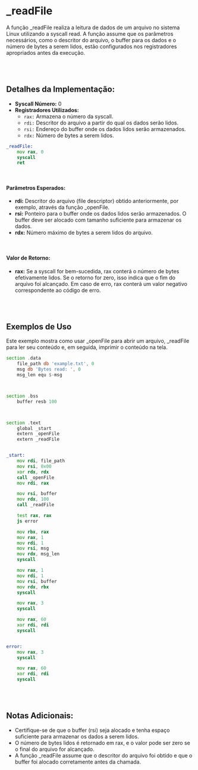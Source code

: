 # _readFile
A função _readFile realiza a leitura de dados de um arquivo no sistema Linux utilizando a syscall read. A função assume que os parâmetros necessários, como o descritor do arquivo, o buffer para os dados e o número de bytes a serem lidos, estão configurados nos registradores apropriados antes da execução.

<br><br>

## Detalhes da Implementação:
- **Syscall Número:** 0
- **Registradores Utilizados:**
    - `rax:` Armazena o número da syscall.
    - `rdi:` Descritor do arquivo a partir do qual os dados serão lidos.
    - `rsi:` Endereço do buffer onde os dados lidos serão armazenados.
    - `rdx:` Número de bytes a serem lidos.

```asm
_readFile:
    mov rax, 0
    syscall
    ret
```

<br>

#### Parâmetros Esperados:
- **rdi:** Descritor do arquivo (file descriptor) obtido anteriormente, por exemplo, através da função _openFile.
- **rsi:** Ponteiro para o buffer onde os dados lidos serão armazenados. O buffer deve ser alocado com tamanho suficiente para armazenar os dados.
- **rdx:** Número máximo de bytes a serem lidos do arquivo.

<br>

#### Valor de Retorno:
- **rax:** Se a syscall for bem-sucedida, rax conterá o número de bytes efetivamente lidos. Se o retorno for zero, isso indica que o fim do arquivo foi alcançado. Em caso de erro, rax conterá um valor negativo correspondente ao código de erro.

<br><br>

## Exemplos de Uso
Este exemplo mostra como usar _openFile para abrir um arquivo, _readFile para ler seu conteúdo e, em seguida, imprimir o conteúdo na tela.

```asm
section .data
    file_path db 'example.txt', 0 
    msg db 'Bytes read: ', 0
    msg_len equ $-msg



section .bss
    buffer resb 100



section .text
    global _start
    extern _openFile
    extern _readFile


_start:
    mov rdi, file_path 
    mov rsi, 0x00
    xor rdx, rdx 
    call _openFile
    mov rdi, rax 

    mov rsi, buffer
    mov rdx, 100
    call _readFile

    test rax, rax
    js error

    mov rbx, rax
    mov rax, 1
    mov rdi, 1
    mov rsi, msg
    mov rdx, msg_len
    syscall

    mov rax, 1
    mov rdi, 1
    mov rsi, buffer
    mov rdx, rbx
    syscall

    mov rax, 3
    syscall

    mov rax, 60
    xor rdi, rdi
    syscall


error:
    mov rax, 3
    syscall

    mov rax, 60
    xor rdi, rdi
    syscall
```

<br><br>

## Notas Adicionais:
- Certifique-se de que o buffer (rsi) seja alocado e tenha espaço suficiente para armazenar os dados a serem lidos.
- O número de bytes lidos é retornado em rax, e o valor pode ser zero se o final do arquivo for alcançado.
- A função _readFile assume que o descritor do arquivo foi obtido e que o buffer foi alocado corretamente antes da chamada.